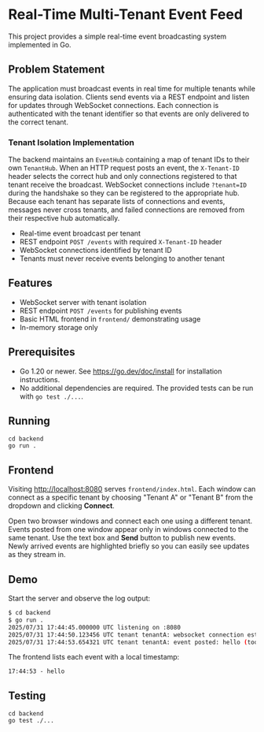 # Real-Time Multi-Tenant Event Feed

This project provides a simple real-time event broadcasting system implemented in Go.

## Problem Statement

The application must broadcast events in real time for multiple tenants while ensuring data isolation. Clients send events via a REST endpoint and listen for updates through WebSocket connections. Each connection is authenticated with the tenant identifier so that events are only delivered to the correct tenant.

### Tenant Isolation Implementation

The backend maintains an `EventHub` containing a map of tenant IDs to their own `TenantHub`. When an HTTP request posts an event, the `X-Tenant-ID` header selects the correct hub and only connections registered to that tenant receive the broadcast. WebSocket connections include `?tenant=ID` during the handshake so they can be registered to the appropriate hub. Because each tenant has separate lists of connections and events, messages never cross tenants, and failed connections are removed from their respective hub automatically.

- Real-time event broadcast per tenant
- REST endpoint `POST /events` with required `X-Tenant-ID` header
- WebSocket connections identified by tenant ID
- Tenants must never receive events belonging to another tenant

## Features

- WebSocket server with tenant isolation
- REST endpoint `POST /events` for publishing events
- Basic HTML frontend in `frontend/` demonstrating usage
- In-memory storage only

## Prerequisites

- Go 1.20 or newer. See <https://go.dev/doc/install> for installation instructions.
- No additional dependencies are required. The provided tests can be run with `go test ./...`.

## Running

```
cd backend
go run .
```

## Frontend

Visiting <http://localhost:8080> serves `frontend/index.html`. Each window can
connect as a specific tenant by choosing "Tenant A" or "Tenant B" from the
dropdown and clicking **Connect**.

Open two browser windows and connect each one using a different tenant. Events
posted from one window appear only in windows connected to the same tenant. Use
the text box and **Send** button to publish new events. Newly arrived events are
highlighted briefly so you can easily see updates as they stream in.

## Demo

Start the server and observe the log output:

```bash
$ cd backend
$ go run .
2025/07/31 17:44:45.000000 UTC listening on :8080
2025/07/31 17:44:50.123456 UTC tenant tenantA: websocket connection established
2025/07/31 17:44:53.654321 UTC tenant tenantA: event posted: hello (took 200µs)
```

The frontend lists each event with a local timestamp:

```
17:44:53 - hello
```

## Testing

```
cd backend
go test ./...
```
